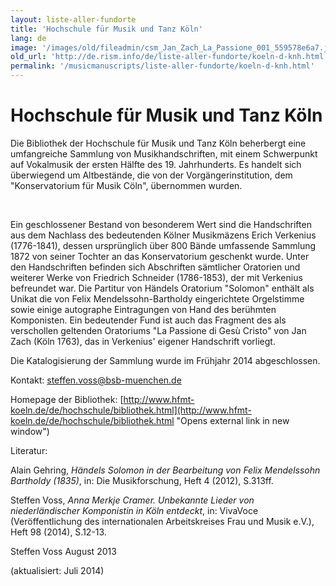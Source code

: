 ```yaml
---
layout: liste-aller-fundorte
title: 'Hochschule für Musik und Tanz Köln'
lang: de
image: '/images/old/fileadmin/csm_Jan_Zach_La_Passione_001_559578e6a7.jpg'
old_url: 'http://de.rism.info/de/liste-aller-fundorte/koeln-d-knh.html'
permalink: '/musicmanuscripts/liste-aller-fundorte/koeln-d-knh.html'
---
```



# Hochschule für Musik und Tanz Köln


Die Bibliothek der Hochschule für Musik und Tanz Köln beherbergt eine umfangreiche Sammlung von Musikhandschriften, mit einem Schwerpunkt auf Vokalmusik der ersten Hälfte des 19. Jahrhunderts. Es handelt sich überwiegend um Altbestände, die von der Vorgängerinstitution, dem "Konservatorium für Musik Cöln", übernommen wurden.

&nbsp;

Ein geschlossener Bestand von besonderem Wert sind die Handschriften aus dem Nachlass des bedeutenden Kölner Musikmäzens Erich Verkenius (1776-1841), dessen ursprünglich über 800 Bände umfassende Sammlung 1872 von seiner Tochter an das Konservatorium geschenkt wurde. Unter den Handschriften befinden sich Abschriften sämtlicher Oratorien und weiterer Werke von Friedrich Schneider (1786-1853), der mit Verkenius befreundet war. Die Partitur von Händels Oratorium "Solomon" enthält als Unikat die von Felix Mendelssohn-Bartholdy eingerichtete Orgelstimme sowie einige autographe Eintragungen von Hand des berühmten Komponisten. Ein bedeutender Fund ist auch das Fragment des als verschollen geltenden Oratoriums "La Passione di Gesù Cristo" von Jan Zach (Köln 1763), das in Verkenius' eigener Handschrift vorliegt.

Die Katalogisierung der&nbsp;Sammlung wurde im Frühjahr&nbsp;2014&nbsp;abgeschlossen.

Kontakt: [steffen.voss@bsb-muenchen.de](mailto:steffen.voss@bsb-muenchen.de)

Homepage der Bibliothek:
[http://www.hfmt-koeln.de/de/hochschule/bibliothek.html](http://www.hfmt-koeln.de/de/hochschule/bibliothek.html "Opens external link in new window")

Literatur:

Alain Gehring, _Händels Solomon in der Bearbeitung von Felix Mendelssohn Bartholdy (1835)_, in: Die Musikforschung, Heft 4 (2012), S.313ff.

Steffen Voss, _Anna Merkje Cramer. Unbekannte Lieder von niederländischer Komponistin in Köln entdeckt_, in: VivaVoce (Veröffentlichung des internationalen&nbsp;Arbeitskreises Frau und Musik e.V.), Heft 98 (2014), S.12-13.

Steffen Voss
August 2013

(aktualisiert:
Juli 2014)

